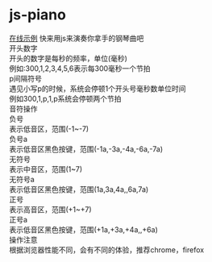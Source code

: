 # js-piano
<a href="http://www.thisummer.top/rose/piano/">在线示例</a>
快来用js来演奏你拿手的钢琴曲吧<br />
开头数字<br />
开头的数字是每秒的频率，单位(毫秒)<br />
例如:300,1,2,3,4,5,6表示每300毫秒一个节拍<br />
p间隔符号<br />
遇见小写p的时候，系统会停顿1个开头号毫秒数单位时间<br />
例如300,1,p,1,p系统会停顿两个节拍<br />
音符操作<br />
负号<br />
表示低音区，范围(-1~-7)<br />
负号a<br />
表示低音区黑色按键，范围(-1a,-3a,-4a,-6a,-7a)<br />
无符号<br />
表示中音区，范围(1~7)<br />
无符号a<br />
表示低音区黑色按键，范围(1a,3a,4a,,6a,7a)<br />
正号<br />
表示高音区，范围(+1~+7)<br />
正号a<br />
表示低音区黑色按键，范围(+1a,+3a,+4a,,+6a)<br />
操作注意<br />
根据浏览器性能不同，会有不同的体验，推荐chrome，firefox<br />
